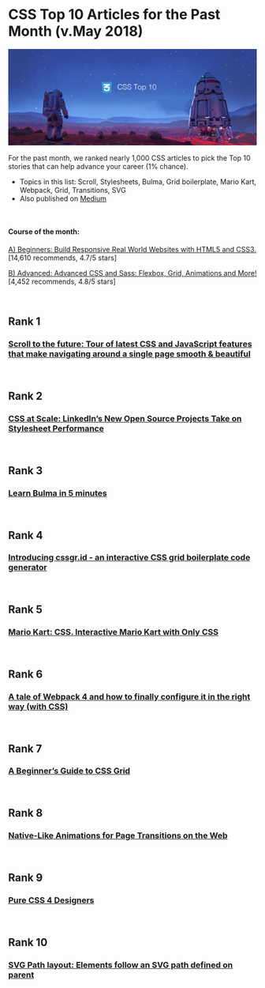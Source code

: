 # CSS Top 10 Articles for the Past Month (v.May 2018)

<img src="may-css-top10.jpg" width="800" alt="Mybridge"></a>

For the past month, we ranked nearly 1,000 CSS articles to pick the Top 10 stories that can help advance your career (1% chance).
 
* Topics in this list: Scroll, Stylesheets, Bulma, Grid boilerplate, Mario Kart, Webpack, Grid, Transitions, SVG
* Also published on [Medium](https://goo.gl/pBLRFR)

<br>

#### Course of the month:

[A) Beginners: Build Responsive Real World Websites with HTML5 and CSS3.](http://bit.ly/2KkTfUZ) [14,610 recommends, 4.7/5 stars]

[B) Advanced: Advanced CSS and Sass: Flexbox, Grid, Animations and More!](http://bit.ly/2mDiBDc) [4,452 recommends, 4.8/5 stars]

<br>

## Rank 1
### [Scroll to the future: Tour of latest CSS and JavaScript features that make navigating around a single page smooth & beautiful ](https://evilmartians.com/chronicles/scroll-to-the-future-modern-javascript-css-scrolling-implementations?utm_source=mybridge&utm_medium=blog&utm_campaign=read_more)


<br>

## Rank 2
### [CSS at Scale: LinkedIn’s New Open Source Projects Take on Stylesheet Performance](https://engineering.linkedin.com/blog/2018/04/css-at-scale--linkedins-new-open-source-projects-take-on-stylesh?utm_source=mybridge&utm_medium=blog&utm_campaign=read_more)


<br>

## Rank 3
### [Learn Bulma in 5 minutes](https://medium.freecodecamp.org/learn-bulma-in-5-minutes-ec5188c53e83?utm_source=mybridge&utm_medium=blog&utm_campaign=read_more)


<br>

## Rank 4
### [Introducing cssgr.id - an interactive CSS grid boilerplate code generator](https://dev.to/dannetherton/introducing-cssgrid---an-interactive-css-grid-boilerplate-code-generator-561j?utm_source=mybridge&utm_medium=blog&utm_campaign=read_more)


<br>

## Rank 5
### [Mario Kart: CSS. Interactive Mario Kart with Only CSS](https://codeburst.io/mario-kart-css-7572bd2ce608?utm_source=mybridge&utm_medium=blog&utm_campaign=read_more)


<br>

## Rank 6
### [A tale of Webpack 4 and how to finally configure it  in the right way (with CSS)](https://hackernoon.com/a-tale-of-webpack-4-and-how-to-finally-configure-it-in-the-right-way-4e94c8e7e5c1?utm_source=mybridge&utm_medium=blog&utm_campaign=read_more)


<br>

## Rank 7
### [A Beginner’s Guide to CSS Grid](https://medium.freecodecamp.org/a-beginners-guide-to-css-grid-3889612c4b35?utm_source=mybridge&utm_medium=blog&utm_campaign=read_more)


<br>

## Rank 8
### [Native-Like Animations for Page Transitions on the Web](https://css-tricks.com/native-like-animations-for-page-transitions-on-the-web?utm_source=mybridge&utm_medium=blog&utm_campaign=read_more)


<br>

## Rank 9
### [Pure CSS 4 Designers](https://codepen.io/miocene/pen/WJRXVg?utm_source=mybridge&utm_medium=blog&utm_campaign=read_more)


<br>

## Rank 10
### [SVG Path layout: Elements follow an SVG path defined on parent](https://css-houdini.rocks/svg-path-layout?utm_source=mybridge&utm_medium=blog&utm_campaign=read_more)
